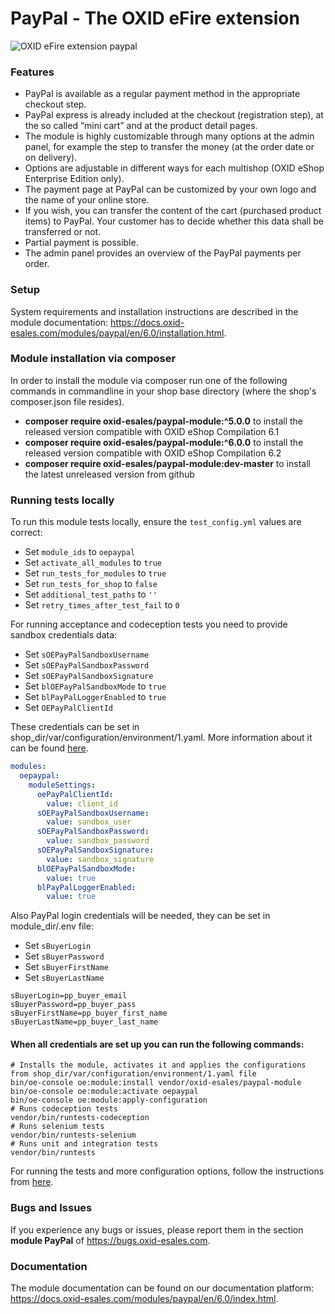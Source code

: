 PayPal - The OXID eFire extension
======

![OXID eFire extension paypal](paypal_banner.jpg)

### Features

* PayPal is available as a regular payment method in the appropriate checkout step.
* PayPal express is already included at the checkout (registration step), at the so called “mini cart” and at the product detail pages.
* The module is highly customizable through many options at the admin panel, for example the step to transfer the money (at the order date or on delivery).
* Options are adjustable in different ways for each multishop (OXID eShop Enterprise Edition only).
* The payment page at PayPal can be customized by your own logo and the name of your online store.
* If you wish, you can transfer the content of the cart (purchased product items) to PayPal. Your customer has to decide whether this data shall be transferred or not.
* Partial payment is possible.
* The admin panel provides an overview of the PayPal payments per order.

### Setup

System requirements and installation instructions are described in the module documentation: https://docs.oxid-esales.com/modules/paypal/en/6.0/installation.html.

### Module installation via composer

In order to install the module via composer run one of the following commands in commandline in your shop base directory 
(where the shop's composer.json file resides).
* **composer require oxid-esales/paypal-module:^5.0.0** to install the released version compatible with OXID eShop Compilation 6.1
* **composer require oxid-esales/paypal-module:^6.0.0** to install the released version compatible with OXID eShop Compilation 6.2
* **composer require oxid-esales/paypal-module:dev-master** to install the latest unreleased version from github

### Running tests locally

To run this module tests locally, ensure the `test_config.yml` values are correct:
- Set `module_ids` to `oepaypal`
- Set `activate_all_modules` to `true`
- Set `run_tests_for_modules` to `true`
- Set `run_tests_for_shop` to `false`
- Set `additional_test_paths` to `''`
- Set `retry_times_after_test_fail` to `0`

For running acceptance and codeception tests you need to provide sandbox credentials data:
- Set `sOEPayPalSandboxUsername`
- Set `sOEPayPalSandboxPassword`
- Set `sOEPayPalSandboxSignature`
- Set `blOEPayPalSandboxMode` to `true`
- Set `blPayPalLoggerEnabled` to `true`
- Set `OEPayPalClientId`

These credentials can be set in shop_dir/var/configuration/environment/1.yaml. More information about it can be found [here](https://oxidforge.org/en/deployment-concepts-starting-from-oxid-eshop-6-2-0.html).

```yaml
modules:
  oepaypal:
    moduleSettings:
      oePayPalClientId:
        value: client_id
      sOEPayPalSandboxUsername:
        value: sandbox_user
      sOEPayPalSandboxPassword:
        value: sandbox_password
      sOEPayPalSandboxSignature:
        value: sandbox_signature
      blOEPayPalSandboxMode:
        value: true
      blPayPalLoggerEnabled:
        value: true
```

Also PayPal login credentials will be needed, they can be set in module_dir/.env file:

- Set `sBuyerLogin`
- Set `sBuyerPassword`
- Set `sBuyerFirstName`
- Set `sBuyerLastName`

```
sBuyerLogin=pp_buyer_email
sBuyerPassword=pp_buyer_pass
sBuyerFirstName=pp_buyer_first_name
sBuyerLastName=pp_buyer_last_name
```

#### When all credentials are set up you can run the following commands:
```shell
# Installs the module, activates it and applies the configurations from shop_dir/var/configuration/environment/1.yaml file
bin/oe-console oe:module:install vendor/oxid-esales/paypal-module
bin/oe-console oe:module:activate oepaypal
bin/oe-console oe:module:apply-configuration
# Runs codeception tests
vendor/bin/runtests-codeception
# Runs selenium tests
vendor/bin/runtests-selenium
# Runs unit and integration tests
vendor/bin/runtests
```

For running the tests and more configuration options, follow the instructions from [here](https://github.com/OXID-eSales/testing_library#running-tests).

### Bugs and Issues

If you experience any bugs or issues, please report them in the section **module PayPal** of https://bugs.oxid-esales.com.

### Documentation

The module documentation can be found on our documentation platform: https://docs.oxid-esales.com/modules/paypal/en/6.0/index.html.